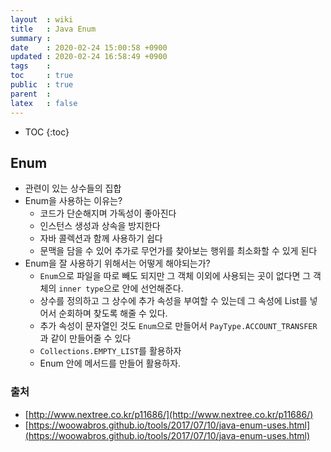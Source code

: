 ```yaml
---
layout  : wiki
title   : Java Enum
summary : 
date    : 2020-02-24 15:00:58 +0900
updated : 2020-02-24 16:58:49 +0900
tags    : 
toc     : true
public  : true
parent  : 
latex   : false
---
```

* TOC
{:toc}

## Enum

- 관련이 있는 상수들의 집합
- Enum을 사용하는 이유는?
    - 코드가 단순해지며 가독성이 좋아진다
    - 인스턴스 생성과 상속을 방지한다
    - 자바 콜렉션과 함께 사용하기 쉽다
    - 문맥을 담을 수 있어 추가로 무언가를 찾아보는 행위를 최소화할 수 있게 된다
- Enum을 잘 사용하기 위해서는 어떻게 해야되는가?
    - `Enum`으로 파일을 따로 빼도 되지만 그 객체 이외에 사용되는 곳이 없다면 그 객체의 `inner type`으로 안에 선언해준다.
    - 상수를 정의하고 그 상수에 추가 속성을 부여할 수 있는데 그 속성에 List를 넣어서 순회하며 찾도록 해줄 수 있다.
    - 추가 속성이 문자열인 것도 `Enum`으로 만들어서 `PayType.ACCOUNT_TRANSFER` 과 같이 만들어줄 수 있다
    - `Collections.EMPTY_LIST`를 활용하자
    - Enum 안에 메서드를 만들어 활용하자.

### 출처

- [http://www.nextree.co.kr/p11686/](http://www.nextree.co.kr/p11686/)
- [https://woowabros.github.io/tools/2017/07/10/java-enum-uses.html](https://woowabros.github.io/tools/2017/07/10/java-enum-uses.html)
